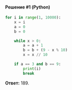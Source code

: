 #### Решение #1 (Python)
```python
for i in range(1, 10000):
	x = i
	a = 0
	b = 0
	
	while x > 0:
		a = a + 1
		b = b + (9 - x % 10)
		x = x // 10
	
	if a == 3 and b == 9:
		print(i)
		break
```

**Ответ:** 189.
